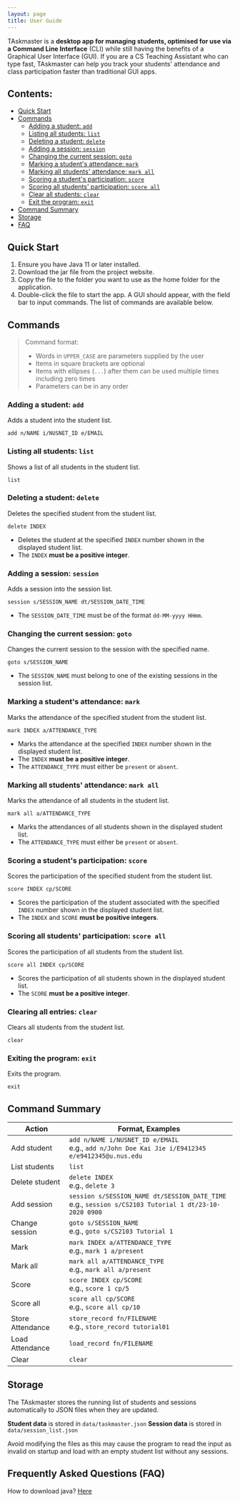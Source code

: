```yaml
---
layout: page
title: User Guide
---
```


TAskmaster is a **desktop app for managing students, optimised for use via a Command Line Interface** (CLI) while still having the benefits of a Graphical User Interface (GUI). If you are a CS Teaching Assistant who can type fast, TAskmaster can help you track your students' attendance and class participation faster than traditional GUI apps.

## Contents:
- [Quick Start](#Quick-Start "Goto Quick Start")
- [Commands](#Commands "Goto Commands")
    - [Adding a student: `add`](#Adding-a-student-add "Goto Adding-a-student-add")
    - [Listing all students: `list`](#Listing-all-students-list "Goto Listing-all-students-list")
    - [Deleting a student: `delete`](#Deleting-a-student-delete "Goto Deleting-a-student-delete")
    - [Adding a session: `session`](#Adding-a-session-session "Goto Adding-a-session-session")
    - [Changing the current session: `goto`](#Changing-the-current-session-goto "Goto Changing-the-current-session-goto")
    - [Marking a student's attendance: `mark`](#Marking-a-student’s-attendance-mark "Goto Marking-a-students-attendance-mark")
    - [Marking all students' attendance: `mark all`](#Marking-all-students'-attendance "Goto Marking-all-students'-attendance")
    - [Scoring a student's participation: `score`](#Scoring-a-student’s-participation "Goto Scoring-a-students-participation")
    - [Scoring all students' participation: `score all`](#Scoring-all-students'-participation "Goto Scoring-all-students'-participation")
    - [Clear all students: `clear`](#Clearing-all-entries-clear "Goto Clearing-all-entries-clear")
    - [Exit the program: `exit`](#Exiting-the-program-exit "Goto Exiting-the-program-exit")
- [Command Summary](#Command-Summary "Goto Command-Summary")
- [Storage](#Storage "Goto Storage")
- [FAQ](#Frequently-Asked-Questions-FAQ "Goto Frequently-Asked-Questions-FAQ")

## Quick Start
1. Ensure you have Java 11 or later installed.
2. Download the jar file from the project website.
3. Copy the file to the folder you want to use as the home folder for the application.
4. Double-click the file to start the app. A GUI should appear, with the field bar to input commands. The list of commands are available below.


## Commands
> Command format:
> - Words in `UPPER_CASE` are parameters supplied by the user
> - Items in square brackets are optional
> - Items with ellipses (`...`) after them can be used multiple times including zero times
> - Parameters can be in any order

### Adding a student: `add`
Adds a student into the student list.
```
add n/NAME i/NUSNET_ID e/EMAIL
```

### Listing all students: `list`
Shows a list of all students in the student list.
```
list
```

### Deleting a student: `delete`
Deletes the specified student from the student list.
```
delete INDEX
```
- Deletes the student at the specified `INDEX` number shown in the displayed student list.
- The `INDEX` **must be a positive integer**.

### Adding a session: `session`
Adds a session into the session list.
```
session s/SESSION_NAME dt/SESSION_DATE_TIME
```
- The `SESSION_DATE_TIME` must be of the format `dd-MM-yyyy HHmm`.

### Changing the current session: `goto`
Changes the current session to the session with the specified name.
```
goto s/SESSION_NAME
```
- The `SESSION_NAME` must belong to one of the existing sessions in the session list.

### Marking a student's attendance: `mark`
Marks the attendance of the specified student from the student list.
```
mark INDEX a/ATTENDANCE_TYPE
```
- Marks the attendance at the specified `INDEX` number shown in the displayed student list.
- The `INDEX` **must be a positive integer**.
- The `ATTENDANCE_TYPE` must either be `present` or `absent`.

### Marking all students' attendance: `mark all`
Marks the attendance of all students in the student list.
```
mark all a/ATTENDANCE_TYPE
```
- Marks the attendances of all students shown in the displayed student list.
- The `ATTENDANCE_TYPE` must either be `present` or `absent`.

### Scoring a student's participation: `score`
Scores the participation of the specified student from the student list.
```
score INDEX cp/SCORE
```
- Scores the participation of the student associated with the specified `INDEX` number shown in the displayed student list.
- The `INDEX` and `SCORE` **must be positive integers**.

### Scoring all students' participation: `score all`
Scores the participation of all students from the student list.
```
score all INDEX cp/SCORE
```
- Scores the participation of all students shown in the displayed student list.
- The `SCORE` **must be a positive integer**.

### Clearing all entries: `clear`
Clears all students from the student list.
```
clear
```

### Exiting the program: `exit`
Exits the program.
```
exit
```

## Command Summary
| Action            | Format, Examples                                                                                              |
|-------------------|---------------------------------------------------------------------------------------------------------------|
| Add student       | ```add n/NAME i/NUSNET_ID e/EMAIL``` <br> e.g., ```add n/John Doe Kai Jie i/E9412345 e/e9412345@u.nus.edu```  |
| List students     | ```list```                                                                                               |
| Delete student    | ```delete INDEX``` <br> e.g., ```delete 3```                                                             |
| Add session       | ```session s/SESSION_NAME dt/SESSION_DATE_TIME``` <br> e.g., ```session s/CS2103 Tutorial 1 dt/23-10-2020 0900```|
| Change session    | ```goto s/SESSION_NAME``` <br> e.g., ```goto s/CS2103 Tutorial 1```
| Mark              | ```mark INDEX a/ATTENDANCE_TYPE``` <br> e.g., `mark 1 a/present`                                             |
| Mark all          | ```mark all a/ATTENDANCE_TYPE``` <br> e.g., `mark all a/present`
| Score             | ```score INDEX cp/SCORE``` <br> e.g., `score 1 cp/5`                                             |
| Score all         | ```score all cp/SCORE``` <br> e.g., `score all cp/10`
| Store Attendance  | ```store_record fn/FILENAME``` <br> e.g., `store_record tutorial01`                                |
| Load Attendance   | ```load_record fn/FILENAME```
| Clear             | ```clear```                                                                                              |

## Storage
The TAskmaster stores the running list of students and sessions automatically to JSON files when they are updated.

**Student data** is stored in `data/taskmaster.json`
**Session data** is stored in `data/session_list.json`

Avoid modifying the files as this may cause the program to read the input as invalid on startup and load with an
empty student list without any sessions.

## Frequently Asked Questions (FAQ)
How to download java? [Here](https://lmgtfy.com/?q=how+to+download+java)

